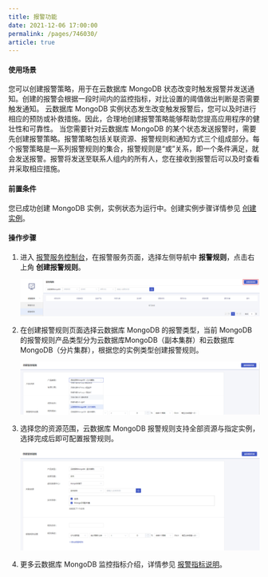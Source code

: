 ```yaml
---
title: 报警功能
date: 2021-12-06 17:00:00
permalink: /pages/746030/
article: true
---
```



#### 使用场景

您可以创建报警策略，用于在云数据库 MongoDB 状态改变时触发报警并发送通知。创建的报警会根据一段时间内的监控指标，对比设置的阈值做出判断是否需要触发通知。 云数据库 MongoDB 实例状态发生改变触发报警后，您可以及时进行相应的预防或补救措施。因此，合理地创建报警策略能够帮助您提高应用程序的健壮性和可靠性。 当您需要针对云数据库 MongoDB 的某个状态发送报警时，需要先创建报警策略。报警策略包括关联资源、报警规则和通知方式三个组成部分。每个报警策略是一系列报警规则的集合，报警规则是“或”关系，即一个条件满足，就会发送报警。报警将发送至联系人组内的所有人，您在接收到报警后可以及时查看并采取相应措施。

#### 前置条件

您已成功创建 MongoDB 实例，实例状态为运行中。创建实例步骤详情参见 [创建实例](./../../04.操作指南/02.管理实例/00.创建实例.md)。

#### 操作步骤

1. 进入 [报警服务控制台](https://console.capitalonline.net/alarm)，在报警服务页面，选择左侧导航中 **报警规则**，点击右上角 **创建报警规则**。

   ![alarm-rule](./../../pic/alarm-rule.png)

2. 在创建报警规则页面选择云数据库 MongoDB 的报警类型，当前 MongoDB 的报警规则产品类型分为云数据库MongoDB（副本集群）和云数据库MongoDB（分片集群），根据您的实例类型创建报警规则。

   ![alarm-add](./../../pic/alarm-add.png)

3. 选择您的资源范围，云数据库 MongoDB 报警规则支持全部资源与指定实例，选择完成后即可配置报警规则。

   ![alarm-add2](./../../pic/alarm-add2.png)

4. 更多云数据库 MongoDB 监控指标介绍，详情参见 [报警指标说明](./03.报警指标说明.md)。
